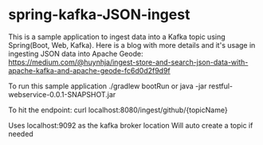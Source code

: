 # spring-kafka-JSON-ingest
This is a sample application to ingest data into a Kafka topic using Spring(Boot, Web, Kafka).
Here is a blog with more details and it's usage in ingesting JSON data into Apache Geode: https://medium.com/@huynhja/ingest-store-and-search-json-data-with-apache-kafka-and-apache-geode-fc6d0d2f9d9f

To run this sample application
./gradlew bootRun or java -jar restful-webservice-0.0.1-SNAPSHOT.jar

To hit the endpoint: 
curl localhost:8080/ingest/github/{topicName}

Uses localhost:9092 as the kafka broker location
Will auto create a topic if needed
